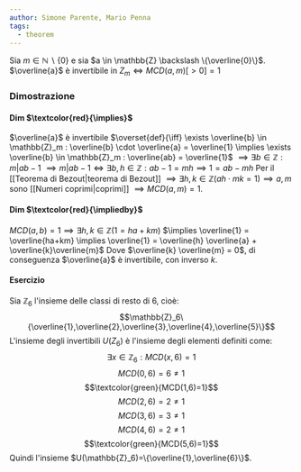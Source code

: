 ```yaml
---
author: Simone Parente, Mario Penna
tags:
  - theorem
---
```

Sia $m \in \mathbb{N} \backslash \{0\}$ e sia $a \in \mathbb{Z} \backslash \{\overline{0}\}$.
$\overline{a}$ è invertibile in $Z_m \iff MCD(a,m)[>0]=1$
### Dimostrazione
#### Dim $\textcolor{red}{\implies}$
$\overline{a}$ è invertibile $\overset{def}{\iff} \exists \overline{b} \in \mathbb{Z}_m : \overline{b} \cdot \overline{a} = \overline{1} \implies \exists \overline{b} \in \mathbb{Z}_m : \overline{ab} = \overline{1}$ 
$\implies \exists b \in \mathbb{Z} : m|ab-1$
$\implies m|ab-1 \iff \exists b,h \in \mathbb{Z}:ab-1=mh \implies 1=ab-mh$
Per il [[Teorema di Bezout|teorema di Bezout]] $\implies \exists h,k \in \mathbb{Z} (ah \cdot mk = 1) \implies a,m$ sono [[Numeri coprimi|coprimi]] $\implies MCD(a,m)=1$.
#### Dim $\textcolor{red}{\impliedby}$
$MCD(a,b) = 1 \implies \exists h,k \in \mathbb{Z} (1=ha+km)$
$\implies \overline{1} = \overline{ha+km} \implies \overline{1} = \overline{h} \overline{a} + \overline{k}\overline{m}$
Dove $\overline{k} \overline{m} = 0$, di conseguenza $\overline{a}$ è invertibile, con inverso $k$.

#### Esercizio
Sia $\mathbb{Z}_6$ l'insieme delle classi di resto di $6$, cioè:
$$\mathbb{Z}_6\{\overline{1},\overline{2},\overline{3},\overline{4},\overline{5}\}$$
L'insieme degli invertibili $U(Z_6)$ è l'insieme degli elementi definiti come:
$$\exists x \in \mathbb{Z}_6:MCD(x,6)=1$$
$$MCD(0,6)=6\neq1$$
$$\textcolor{green}{MCD(1,6)=1}$$
$$MCD(2,6)=2\neq1$$
$$MCD(3,6)=3\neq1$$
$$MCD(4,6)=2\neq1$$
$$\textcolor{green}{MCD(5,6)=1}$$
Quindi l'insieme $U(\mathbb{Z}_6)=\{\overline{1},\overline{6}\}$.